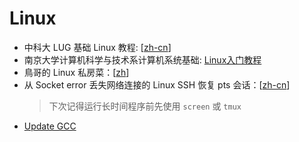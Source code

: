 # Linux

- 中科大 LUG 基础 Linux 教程: [[zh-cn](https://101.lug.ustc.edu.cn/)]
- 南京大学计算机科学与技术系计算机系统基础: [Linux入门教程](https://nju-projectn.github.io/ics-pa-gitbook/ics2021/linux.html)
- 鳥哥的 Linux 私房菜：[[zh](https://linux.vbird.org/)]
- 从 Socket error 丢失网络连接的 Linux SSH 恢复 pts 会话：[[zh-cn](https://wangye.org/posts/2022/02/restore-ssh-pts-session-after-socket-error.html)]
  > 下次记得运行长时间程序前先使用 `screen` 或 `tmux`
- [Update GCC](https://gist.github.com/cobaohieu/ded429cb892b46ae9bfd9919a11e593a)
